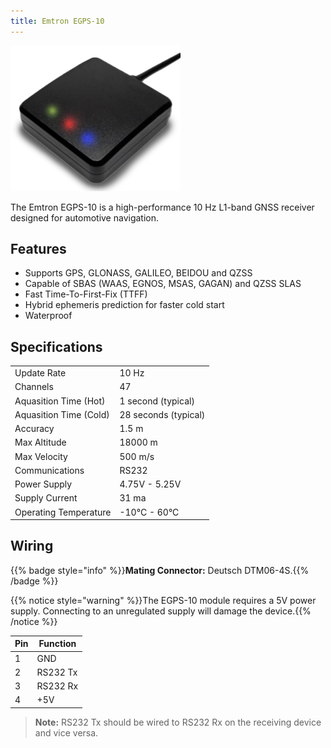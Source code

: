 ```yaml
---
title: Emtron EGPS-10
---
```


![EGPS-10](../../img/emtron-gps/egps10.png)

The Emtron EGPS-10 is a high-performance 10 Hz L1-band GNSS receiver designed for automotive navigation.

## Features
 - Supports GPS, GLONASS, GALILEO, BEIDOU and QZSS
 - Capable of SBAS (WAAS, EGNOS, MSAS, GAGAN) and QZSS SLAS
 - Fast Time-To-First-Fix (TTFF)
 - Hybrid ephemeris prediction for faster cold start
 - Waterproof

## Specifications
|                        |                       |
|------------------------|-----------------------|
| Update Rate            | 10 Hz                 |
| Channels               | 47                    |
| Aquasition Time (Hot)  | 1 second (typical)    |
| Aquasition Time (Cold) | 28 seconds (typical)  |
| Accuracy               | 1.5 m                 |
| Max Altitude           | 18000 m               |
| Max Velocity           | 500 m/s               |
| Communications         | RS232                 |
| Power Supply           | 4.75V - 5.25V         |
| Supply Current         | 31 ma                 |
| Operating Temperature  | -10°C - 60°C          |

## Wiring
{{% badge style="info" %}}**Mating Connector:** Deutsch DTM06-4S.{{% /badge %}}

{{% notice style="warning" %}}The EGPS-10 module requires a 5V power supply. Connecting to an unregulated supply will damage the device.{{% /notice %}}

| Pin | Function |
| --- | ---------|
| 1   | GND      |
| 2   | RS232 Tx |
| 3   | RS232 Rx |
| 4   | +5V      | 

> **Note:** RS232 Tx should be wired to RS232 Rx on the receiving device and vice versa.